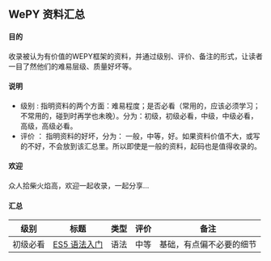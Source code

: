 ## WePY 资料汇总

 #### 目的
 收录被认为有价值的WEPY框架的资料，并通过级别、评价、备注的形式，让读者一目了然他们的难易层级、质量好坏等。
 
 #### 说明
 - 级别 : 
 指明资料的两个方面：难易程度；是否必看（常用的，应该必须学习；不常用的，碰到时再学也未晚）。分为：初级，初级必看，中级，中级必看，高级，高级必看。
 - 评价 ：
 指明资料的好坏，分为： 一般，中等，好。如果资料价值不大，或写的不好，不会放到该汇总里。所以即使是一般的资料，起码也是值得收录的。
 
 #### 欢迎
 众人拾柴火焰高，欢迎一起收录，一起分享...
 
 #### 汇总
 
 级别  | 标题    | 类型  | 评价 | 备注   
 ----- |--------| ------|-----|-------
初级必看 | [ES5 语法入门](https://wangdoc.com/javascript/basic/grammar.html) | 语法 | 中等 | 基础，有点偏不必要的细节 

